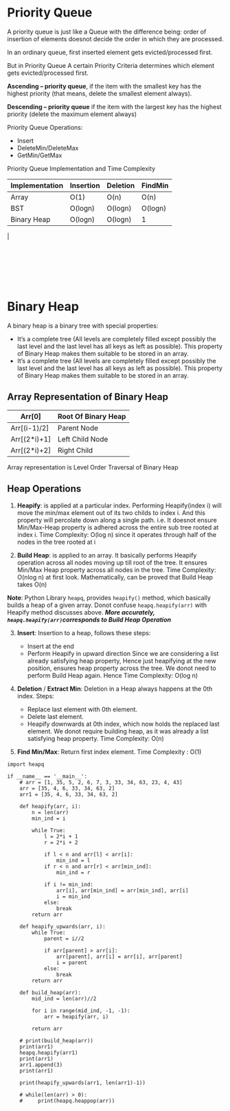# Priority Queue

A priority queue is just like a Queue with the difference being: order of insertion of elements doesnot decide the order in which they are processed.

In an ordinary queue, first inserted element gets evicted/processed first.

But in Priority Queue A certain Priority Criteria determines which element gets evicted/processed first.

**Ascending – priority queue**, if the item with the smallest key has the
highest priority (that means, delete the smallest element always).

**Descending – priority queue** if the item with the largest key has the highest priority
(delete the maximum element always)

Priority Queue Operations:

- Insert
- DeleteMin/DeleteMax
- GetMin/GetMax

Priority Queue Implementation and Time Complexity

| Implementation | Insertion | Deletion | FindMin |
| -------------- | --------- | -------- | ------- |
| Array          | O(1)      | O(n)     | O(n)    |
| BST            | O(logn)   | O(logn)  | O(logn) |
| Binary Heap    | O(logn)   | O(logn)  | 1       |

|

<br >
<br >
<br >
<br >
<br >

# Binary Heap

A binary heap is a binary tree with special properties:

- It’s a complete tree (All levels are completely filled except possibly the last level and the last level has all keys as left as possible). This property of Binary Heap makes them suitable to be stored in an array.
- It’s a complete tree (All levels are completely filled except possibly the last level and the last level has all keys as left as possible). This property of Binary Heap makes them suitable to be stored in an array.

## Array Representation of Binary Heap

| Arr[0]       | Root Of Binary Heap |
| ------------ | ------------------- |
| Arr[(i-1)/2] | Parent Node         |
| Arr[(2*i)+1] | Left Child Node     |
| Arr[(2*i)+2] | Right Child         |

Array representation is Level Order Traversal of Binary Heap

## Heap Operations

1. **Heapify**: is applied at a particular index. Performing Heapify(index i) will move the min/max element out of its two childs to index i. And this property will percolate down along a single path. i.e. It doesnot ensure Min/Max-Heap property is adhered across the entire sub tree rooted at index i.
   Time Complexity: O(log n) since it operates through half of the nodes in the tree rooted at i

2. **Build Heap**: is applied to an array. It basically performs Heapify operation across all nodes moving up till root of the tree. It ensures Min/Max Heap property across all nodes in the tree.
   Time Complexity: O(nlog n) at first look. Mathematically, can be proved that Build Heap takes O(n)

**Note**: Python Library `heapq`, provides `heapify()` method, which basically builds a heap of a given array. Donot confuse `heapq.heapify(arr)` with Heapify method discusses above. **_More accurately, `heapq.heapify(arr)`corresponds to Build Heap Operation_**

3. **Insert**: Insertion to a heap, follows these steps:

   - Insert at the end
   - Perform Heapify in upward direction
     Since we are considering a list already satisfying heap property, Hence just heapifying at the new position, ensures heap property across the tree. We donot need to perform
     Build Heap again. Hence Time Complexity: O(log n)

4. **Deletion** / **Extract Min**: Deletion in a Heap always happens at the 0th index. Steps:

   - Replace last element with 0th element.
   - Delete last element.
   - Heapify downwards at 0th index, which now holds the replaced last element. We donot require building heap, as it was already a list satisfying heap property.
     Time Complexity: O(n)

5. **Find Min/Max**: Return first index element. Time Complexity : O(1)

```
import heapq

if __name__ == '__main__':
    # arr = [1, 35, 5, 2, 6, 7, 3, 33, 34, 63, 23, 4, 43]
    arr = [35, 4, 6, 33, 34, 63, 2]
    arr1 = [35, 4, 6, 33, 34, 63, 2]

    def heapify(arr, i):
        n = len(arr)
        min_ind = i

        while True:
            l = 2*i + 1
            r = 2*i + 2

            if l < n and arr[l] < arr[i]:
                min_ind = l
            if r < n and arr[r] < arr[min_ind]:
                min_ind = r

            if i != min_ind:
                arr[i], arr[min_ind] = arr[min_ind], arr[i]
                i = min_ind
            else:
                break
        return arr

    def heapify_upwards(arr, i):
        while True:
            parent = i//2

            if arr[parent] > arr[i]:
                arr[parent], arr[i] = arr[i], arr[parent]
                i = parent
            else:
                break
        return arr

    def build_heap(arr):
        mid_ind = len(arr)//2

        for i in range(mid_ind, -1, -1):
            arr = heapify(arr, i)

        return arr

    # print(build_heap(arr))
    print(arr1)
    heapq.heapify(arr1)
    print(arr1)
    arr1.append(3)
    print(arr1)

    print(heapify_upwards(arr1, len(arr1)-1))

    # while(len(arr) > 0):
    #     print(heapq.heappop(arr))

```
